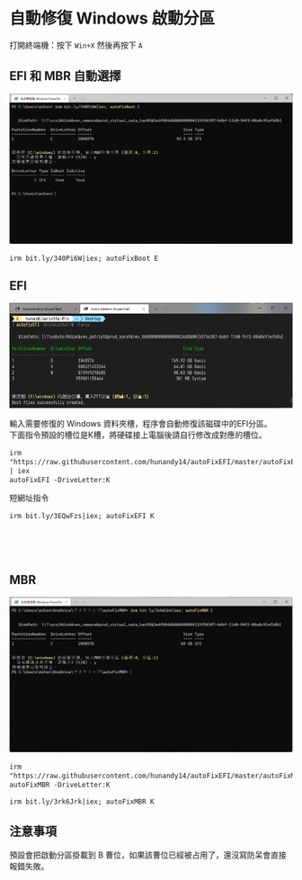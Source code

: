 自動修復 Windows 啟動分區
===

打開終端機：按下 `Win+X` 然後再按下 `A`   

## EFI 和 MBR 自動選擇
![](img/autoFixBoot-MBR.png)

```
irm bit.ly/340Pi6W|iex; autoFixBoot E
```


## EFI
![](img/autoFixEFI.png)

輸入需要修復的 Windows 資料夾槽，程序會自動修復該磁碟中的EFI分區。  
下面指令預設的槽位是K槽，將硬碟接上電腦後請自行修改成對應的槽位。  

```
irm "https://raw.githubusercontent.com/hunandy14/autoFixEFI/master/autoFixEFI.ps1" | iex
autoFixEFI -DriveLetter:K
```

短網址指令

```
irm bit.ly/3EQwFzs|iex; autoFixEFI K
```



</br></br></br>

## MBR
![](img/autoFixMBR.png)

```
irm "https://raw.githubusercontent.com/hunandy14/autoFixEFI/master/autoFixMBR.ps1"|iex
autoFixMBR -DriveLetter:K
```

```
irm bit.ly/3rk6Jrk|iex; autoFixMBR K
```

## 注意事項
預設會把啟動分區掛載到 B 曹位，如果該曹位已經被占用了，還沒寫防呆會直接報錯失敗。